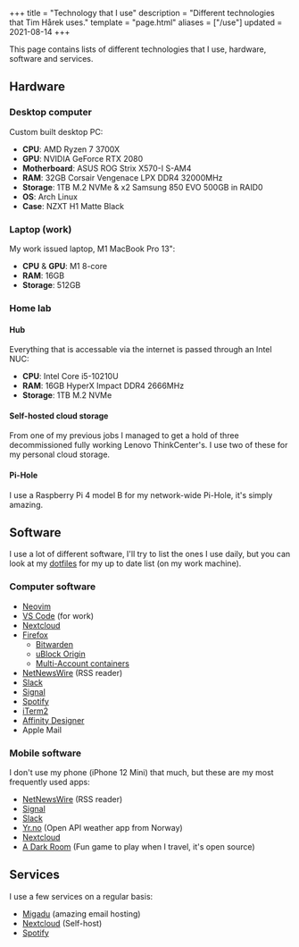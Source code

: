 +++
title = "Technology that I use"
description = "Different technologies that Tim Hårek uses."
template = "page.html"
aliases = ["/use"]
updated = 2021-08-14
+++

This page contains lists of different technologies that I use, hardware, software and services.

## Hardware

### Desktop computer

Custom built desktop PC:

- **CPU**: AMD Ryzen 7 3700X
- **GPU**: NVIDIA GeForce RTX 2080
- **Motherboard**: ASUS ROG Strix X570-I S-AM4
- **RAM**: 32GB Corsair Vengenace LPX DDR4 32000MHz
- **Storage**: 1TB M.2 NVMe & x2 Samsung 850 EVO 500GB in RAID0
- **OS**: Arch Linux
- **Case**: NZXT H1 Matte Black


### Laptop (work)

My work issued laptop, M1 MacBook Pro 13":
- **CPU** & **GPU**: M1 8-core
- **RAM**: 16GB
- **Storage**: 512GB


### Home lab

#### Hub

Everything that is accessable via the internet is passed through an Intel NUC:

- **CPU**: Intel Core i5-10210U
- **RAM**: 16GB HyperX Impact DDR4 2666MHz
- **Storage**: 1TB M.2 NVMe

#### Self-hosted cloud storage

From one of my previous jobs I managed to get a hold of three decommissioned fully working Lenovo ThinkCenter's. I use two of these for my personal cloud storage.


#### Pi-Hole

I use a Raspberry Pi 4 model B for my network-wide Pi-Hole, it's simply amazing.

## Software

I use a lot of different software, I'll try to list the ones I use daily, but you can look at my [dotfiles](https://github.com/timharek/dotfiles/blob/main/homebrew/casks) for my up to date list (on my work machine).

### Computer software

- [Neovim][neovim]
- [VS Code][vscode] (for work)
- [Nextcloud][nextcloud]
- [Firefox][firefox]
  - [Bitwarden][bitwarden]
  - [uBlock Origin][ublock]
  - [Multi-Account containers][containers]
- [NetNewsWire][netnewswire] (RSS reader)
- [Slack][slack]
- [Signal][signal]
- [Spotify][spotify]
- [iTerm2][iterm2]
- [Affinity Designer][affinity]
- Apple Mail


### Mobile software

I don't use my phone (iPhone 12 Mini) that much, but these are my most frequently used apps:

- [NetNewsWire][netnewswire] (RSS reader)
- [Signal][signal]
- [Slack][slack]
- [Yr.no][yr] (Open API weather app from Norway)
- [Nextcloud][nextcloud]
- [A Dark Room][darkroom] (Fun game to play when I travel, it's open source)

## Services

I use a few services on a regular basis:

- [Migadu][migadu] (amazing email hosting)
- [Nextcloud][nextcloud] (Self-host)
- [Spotify][spotify]


[neovim]: https://neovim.io/
[vscode]: https://github.com/Microsoft/vscode
[nextcloud]: https://nextcloud.com/
[firefox]: https://firefox.com
[bitwarden]: https://bitwarden.com
[ublock]: https://ublockorigin.com/
[containers]:https://addons.mozilla.org/en-US/firefox/addon/multi-account-containers/
[netnewswire]: https://netnewswire.com/
[slack]: https://slack.com
[signal]: https://signal.org/
[spotify]: https://spotify.com
[iterm2]: https://iterm2.com/ 
[affinity]: https://affinity.serif.com/en-us/designer/
[yr]: https://www.yr.no
[darkroom]: https://apps.apple.com/us/app/a-dark-room/id736683061
[migadu]: https://migadu.com
